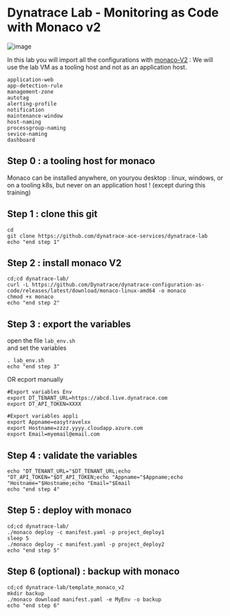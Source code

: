 #  Dynatrace Lab - Monitoring as Code with Monaco v2

![image](https://user-images.githubusercontent.com/40337213/145724361-890e0ba2-80ce-4b80-bd2b-ce8fd313180e.png)

In this lab you will import all the configurations with [monaco-V2](https://www.dynatrace.com/support/help/manage/configuration-as-code) : 
We will use the lab VM as a tooling host and not as an application host.      

    application-web
    app-detection-rule
    management-zone
    autotag
    alerting-profile
    notification
    maintenance-window
    host-naming
    processgroup-naming
    sevice-naming
    dashboard


## Step 0 : a tooling host for monaco 

Monaco can be installed anywhere, on youryou desktop : linux, windows, or on a tooling k8s, but never on an application host ! (except during this training)

## Step 1 : clone this git

    cd
    git clone https://github.com/dynatrace-ace-services/dynatrace-lab
    echo "end step 1"
    

## Step 2 : install monaco V2

    cd;cd dynatrace-lab/
    curl -L https://github.com/Dynatrace/dynatrace-configuration-as-code/releases/latest/download/monaco-linux-amd64 -o monaco
    chmod +x monaco
    echo "end step 2"
    
## Step 3 : export the variables 

open the file `lab_env.sh`  
and set the variables
  
    . lab_env.sh
    echo "end step 3"

OR ecport manually 

    #Export variables Env
    export DT_TENANT_URL=https://abcd.live.dynatrace.com
    export DT_API_TOKEN=XXXX

    #Export variables appli
    export Appname=easytravelxx
    export Hostname=zzzz.yyyy.cloudapp.azure.com
    export Email=myemail@email.com

## Step 4 : validate the variables

    echo "DT_TENANT_URL="$DT_TENANT_URL;echo "DT_API_TOKEN="$DT_API_TOKEN;echo "Appname="$Appname;echo "Hostname="$Hostname;echo "Email="$Email
    echo "end step 4"
    
## Step 5 : deploy with monaco 

    cd;cd dynatrace-lab/
    ./monaco deploy -c manifest.yaml -p project_deploy1
    sleep 5
    ./monaco deploy -c manifest.yaml -p project_deploy2
    echo "end step 5"

## Step 6 (optional) : backup with monaco 

    cd;cd dynatrace-lab/template_monaco_v2
    mkdir backup
    ./monaco download manifest.yaml -e MyEnv -o backup
    echo "end step 6"

